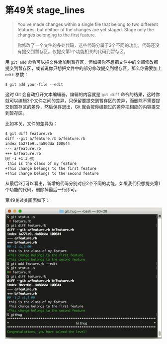 # 第49关 stage_lines

> You've made changes within a single file that belong to two different features, but neither of the changes are yet staged. Stage only the changes belonging to the first feature.
> 
> 你修改了一个文件的多处代码，这些代码分属于2个不同的功能，代码还没有提交到暂存区。仅提交第1个功能相关的代码到暂存区。

用 `git add` 命令可以把文件添加到暂存区，但如果你不想把文件中的全部修改都提交到暂存区，或者说你只想把文件中的部分修改提交到缓存区，那么你需要加上 `edit` 参数：

```
$ git add your-file --edit
```

这时 Git 会自动打开文本编辑器，编辑的内容就是 `git diff` 命令的结果，这时你就可以编辑2个文件之间的差异，只保留要提交到暂存区的差异，而删除不需要提交到暂存区的差异，然后保存退出，Git 就会按你编辑过的差异把相应的内容提交到暂存区。

比如本关，文件的差异为：

```
$ git diff feature.rb
diff --git a/feature.rb b/feature.rb
index 1a271e9..4a80dda 100644
--- a/feature.rb
+++ b/feature.rb
@@ -1 +1,3 @@
 this is the class of my feature
+This change belongs to the first feature
+This change belongs to the second feature
```

从最后2行可以看出，新增的代码分别对应2个不同的功能，如果我们只想提交第1个功能的代码，删除掉最后一行即可。

第49关过关画面如下：

![第49关 stage_lines](images/level-49-stage-lines.png)